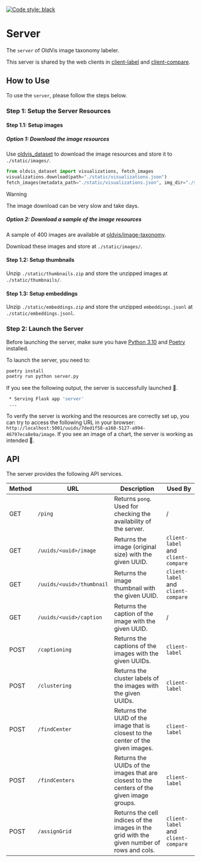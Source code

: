<a href="https://github.com/psf/black">
    <img alt="Code style: black" src="https://img.shields.io/badge/code%20style-black-000000.svg">
</a>

# Server

The `server` of OldVis image taxonomy labeler.

This server is shared by the web clients in [client-label](../client-label) and [client-compare](../client-compare).

## How to Use

To use the `server`, please follow the steps below.

### Step 1: Setup the Server Resources

#### Step 1.1: Setup images

##### Option 1: Download the image resources

Use [oldvis_dataset](https://github.com/oldvis/oldvis_dataset) to download the image resources and store it to `./static/images/`.

```python
from oldvis_dataset import visualizations, fetch_images
visualizations.download(path="./static/visualizations.json")
fetch_images(metadata_path="./static/visualizations.json", img_dir="./static/images/")
```

> [!WARNING]  
> The image download can be very slow and take days.

##### Option 2: Download a sample of the image resources

A sample of 400 images are available at [oldvis/image-taxonomy](https://github.com/oldvis/image-taxonomy/tree/main/images).

Download these images and store at `./static/images/`.

#### Step 1.2: Setup thumbnails

Unzip `./static/thumbnails.zip` and store the unzipped images at `./static/thumbnails/`.

#### Step 1.3: Setup embeddings

Unzip `./static/embeddings.zip` and store the unzipped `embeddings.jsonl` at `./static/embeddings.jsonl`.

### Step 2: Launch the Server

Before launching the server, make sure you have [Python 3.10](https://www.python.org/downloads/) and [Poetry](https://python-poetry.org/) installed.

To launch the server, you need to:

```bash
poetry install
poetry run python server.py
```

If you see the following output, the server is successfully launched 🚀.

```bash
 * Serving Flask app 'server'
 ...
```

To verify the server is working and the resources are correctly set up, you can try to access the following URL in your browser: `http://localhost:5001/uuids/7ded1f58-a160-5127-a994-46797eca8e9a/image`.
If you see an image of a chart, the server is working as intended 🎉.

## API

The server provides the following API services.

| Method | URL                       | Description                                                                                | Used By                             |
| ------ | ------------------------- | ------------------------------------------------------------------------------------------ | ----------------------------------- |
| GET    | `/ping`                   | Returns `pong`. Used for checking the availability of the server.                          | /                                   |
| GET    | `/uuids/<uuid>/image`     | Returns the image (original size) with the given UUID.                                     | `client-label` and `client-compare` |
| GET    | `/uuids/<uuid>/thumbnail` | Returns the image thumbnail with the given UUID.                                           | `client-label` and `client-compare` |
| GET    | `/uuids/<uuid>/caption`   | Returns the caption of the image with the given UUID.                                      | /                                   |
| POST   | `/captioning`             | Returns the captions of the images with the given UUIDs.                                   | `client-label`                      |
| POST   | `/clustering`             | Returns the cluster labels of the images with the given UUIDs.                             | `client-label`                      |
| POST   | `/findCenter`             | Returns the UUID of the image that is closest to the center of the given images.           | `client-label`                      |
| POST   | `/findCenters`            | Returns the UUIDs of the images that are closest to the centers of the given image groups. | `client-label`                      |
| POST   | `/assignGrid`             | Returns the cell indices of the images in the grid with the given number of rows and cols. | `client-label` and `client-compare` |

